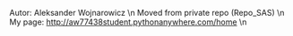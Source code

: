 Autor: Aleksander Wojnarowicz \n
Moved from private repo (Repo_SAS) \n
My page: http://aw77438student.pythonanywhere.com/home \n
